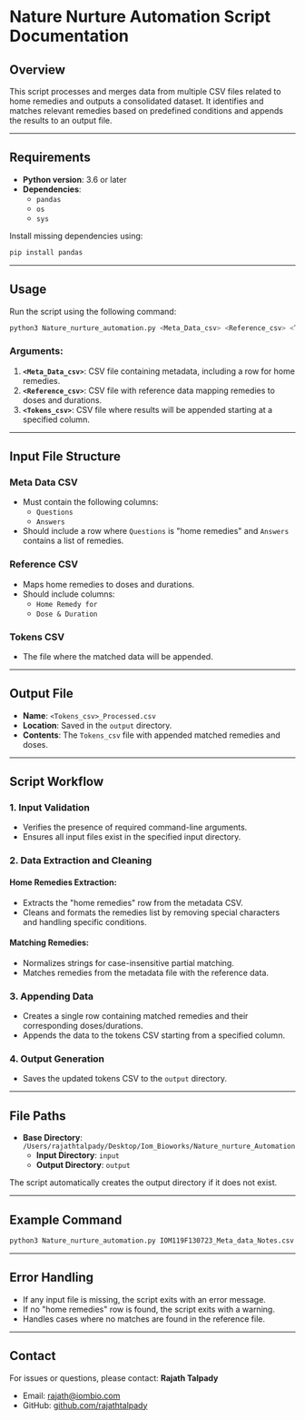 # Nature Nurture Automation Script Documentation

## Overview
This script processes and merges data from multiple CSV files related to home remedies and outputs a consolidated dataset. It identifies and matches relevant remedies based on predefined conditions and appends the results to an output file.

---

## Requirements
- **Python version**: 3.6 or later
- **Dependencies**:
  - `pandas`
  - `os`
  - `sys`

Install missing dependencies using:
```bash
pip install pandas
```

---

## Usage
Run the script using the following command:
```bash
python3 Nature_nurture_automation.py <Meta_Data_csv> <Reference_csv> <Tokens_csv>
```

### Arguments:
1. **`<Meta_Data_csv>`**: CSV file containing metadata, including a row for home remedies.
2. **`<Reference_csv>`**: CSV file with reference data mapping remedies to doses and durations.
3. **`<Tokens_csv>`**: CSV file where results will be appended starting at a specified column.

---

## Input File Structure
### **Meta Data CSV**
- Must contain the following columns:
  - `Questions`
  - `Answers`
- Should include a row where `Questions` is "home remedies" and `Answers` contains a list of remedies.

### **Reference CSV**
- Maps home remedies to doses and durations.
- Should include columns:
  - `Home Remedy for`
  - `Dose & Duration`

### **Tokens CSV**
- The file where the matched data will be appended.

---

## Output File
- **Name**: `<Tokens_csv>_Processed.csv`
- **Location**: Saved in the `output` directory.
- **Contents**: The `Tokens_csv` file with appended matched remedies and doses.

---

## Script Workflow
### 1. **Input Validation**
   - Verifies the presence of required command-line arguments.
   - Ensures all input files exist in the specified input directory.

### 2. **Data Extraction and Cleaning**
#### **Home Remedies Extraction**:
   - Extracts the "home remedies" row from the metadata CSV.
   - Cleans and formats the remedies list by removing special characters and handling specific conditions.

#### **Matching Remedies**:
   - Normalizes strings for case-insensitive partial matching.
   - Matches remedies from the metadata file with the reference data.

### 3. **Appending Data**
   - Creates a single row containing matched remedies and their corresponding doses/durations.
   - Appends the data to the tokens CSV starting from a specified column.

### 4. **Output Generation**
   - Saves the updated tokens CSV to the `output` directory.

---

## File Paths
- **Base Directory**: `/Users/rajathtalpady/Desktop/Iom_Bioworks/Nature_nurture_Automation`
  - **Input Directory**: `input`
  - **Output Directory**: `output`

The script automatically creates the output directory if it does not exist.

---

## Example Command
```bash
python3 Nature_nurture_automation.py IOM119F130723_Meta_data_Notes.csv reference.csv IOM119F130723_Tokens.csv
```

---

## Error Handling
- If any input file is missing, the script exits with an error message.
- If no "home remedies" row is found, the script exits with a warning.
- Handles cases where no matches are found in the reference file.

---

## Contact
For issues or questions, please contact:
**Rajath Talpady**
- Email: rajath@iombio.com
- GitHub: [github.com/rajathtalpady](https://github.com/rajathtalpady)

